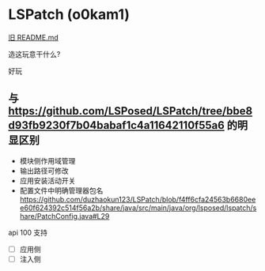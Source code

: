 # LSPatch (o0kam1)

[旧 README.md](README.old.md)

造这玩意干什么?

好玩

## 与 https://github.com/LSPosed/LSPatch/tree/bbe8d93fb9230f7b04babaf1c4a11642110f55a6 的明显区别

- 模块侧作用域管理
- 输出路径可修改
- 应用安装活动开关
- 配置文件中明确管理器包名 https://github.com/duzhaokun123/LSPatch/blob/f4ff6cfa24563b6680eee60f624392c514f56a2b/share/java/src/main/java/org/lsposed/lspatch/share/PatchConfig.java#L29

api 100 支持
- [ ] 应用侧
- [ ] 注入侧
